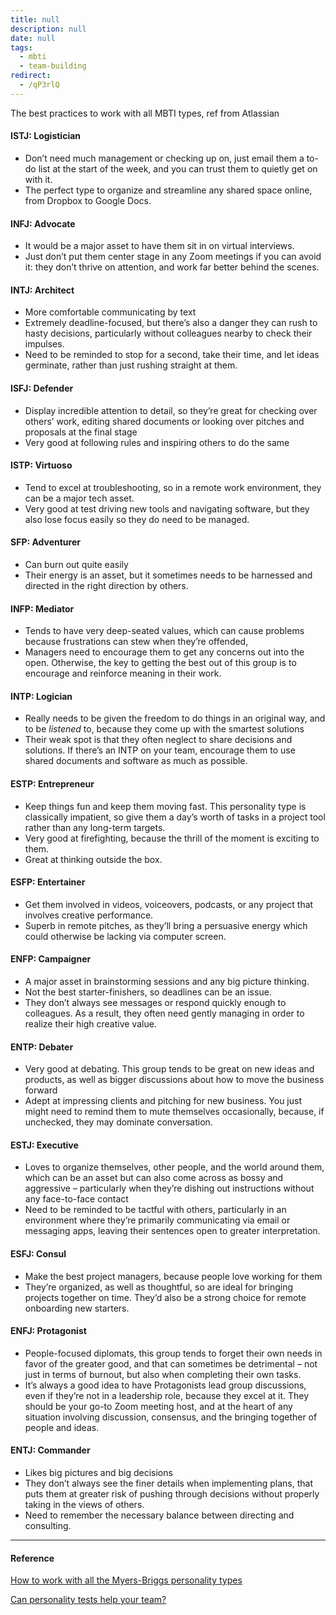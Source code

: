 ```yaml
---
title: null
description: null
date: null
tags:
  - mbti
  - team-building
redirect:
  - /qP3rlQ
---
```


The best practices to work with all MBTI types, ref from Atlassian

#### ISTJ: Logistician

- Don’t need much management or checking up on, just email them a to-do list at the start of the week, and you can trust them to quietly get on with it.
- The perfect type to organize and streamline any shared space online, from Dropbox to Google Docs.

#### INFJ: Advocate

- It would be a major asset to have them sit in on virtual interviews.
- Just don’t put them center stage in any Zoom meetings if you can avoid it: they don’t thrive on attention, and work far better behind the scenes.

#### INTJ: Architect

- More comfortable communicating by text
- Extremely deadline-focused, but there’s also a danger they can rush to hasty decisions, particularly without colleagues nearby to check their impulses.
- Need to be reminded to stop for a second, take their time, and let ideas germinate, rather than just rushing straight at them.

#### ISFJ: Defender

- Display incredible attention to detail, so they’re great for checking over others’ work, editing shared documents or looking over pitches and proposals at the final stage
- Very good at following rules and inspiring others to do the same

#### ISTP: Virtuoso

- Tend to excel at troubleshooting, so in a remote work environment, they can be a major tech asset.
- Very good at test driving new tools and navigating software, but they also lose focus easily so they do need to be managed.

#### SFP: Adventurer

- Can burn out quite easily
- Their energy is an asset, but it sometimes needs to be harnessed and directed in the right direction by others.

#### INFP: Mediator

- Tends to have very deep-seated values, which can cause problems because frustrations can stew when they’re offended,
- Managers need to encourage them to get any concerns out into the open. Otherwise, the key to getting the best out of this group is to encourage and reinforce meaning in their work.

#### INTP: Logician

- Really needs to be given the freedom to do things in an original way, and to be *listened* to, because they come up with the smartest solutions
- Their weak spot is that they often neglect to share decisions and solutions. If there’s an INTP on your team, encourage them to use shared documents and software as much as possible.

#### ESTP: Entrepreneur

- Keep things fun and keep them moving fast. This personality type is classically impatient, so give them a day’s worth of tasks in a project tool rather than any long-term targets.
- Very good at firefighting, because the thrill of the moment is exciting to them.
- Great at thinking outside the box.

#### ESFP: Entertainer

- Get them involved in videos, voiceovers, podcasts, or any project that involves creative performance.
- Superb in remote pitches, as they’ll bring a persuasive energy which could otherwise be lacking via computer screen.

#### ENFP: Campaigner

- A major asset in brainstorming sessions and any big picture thinking.
- Not the best starter-finishers, so deadlines can be an issue.
- They don’t always see messages or respond quickly enough to colleagues. As a result, they often need gently managing in order to realize their high creative value.

#### ENTP: Debater

- Very good at debating. This group tends to be great on new ideas and products, as well as bigger discussions about how to move the business forward
- Adept at impressing clients and pitching for new business. You just might need to remind them to mute themselves occasionally, because, if unchecked, they may dominate conversation.

#### ESTJ: Executive

- Loves to organize themselves, other people, and the world around them, which can be an asset but can also come across as bossy and aggressive – particularly when they’re dishing out instructions without any face-to-face contact
- Need to be reminded to be tactful with others, particularly in an environment where they’re primarily communicating via email or messaging apps, leaving their sentences open to greater interpretation.

#### ESFJ: Consul

- Make the best project managers, because people love working for them
- They’re organized, as well as thoughtful, so are ideal for bringing projects together on time. They’d also be a strong choice for remote onboarding new starters.

#### ENFJ: Protagonist

- People-focused diplomats, this group tends to forget their own needs in favor of the greater good, and that can sometimes be detrimental – not just in terms of burnout, but also when completing their own tasks.
- It’s always a good idea to have Protagonists lead group discussions, even if they’re not in a leadership role, because they excel at it. They should be your go-to Zoom meeting host, and at the heart of any situation involving discussion, consensus, and the bringing together of people and ideas.

#### ENTJ: Commander

- Likes big pictures and big decisions
- They don’t always see the finer details when implementing plans, that puts them at greater risk of pushing through decisions without properly taking in the views of others.
- Need to remember the necessary balance between directing and consulting.

---

#### Reference

[How to work with all the Myers-Briggs personality types](https://www.atlassian.com/blog/leadership/every-myers-briggs-personality-type)

[Can personality tests help your team?](https://www.youtube.com/watch?v=pxlX7_ie49Q&t=66s)
